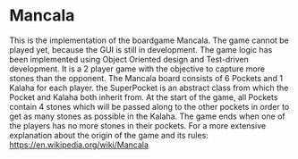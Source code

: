 # Mancala

This is the implementation of the boardgame Mancala. The game cannot be played yet, because the GUI is still in development. The game logic has been implemented using Object Oriented design and Test-driven development. 
It is a 2 player game with the objective to capture more stones than the opponent. The Mancala board consists of 6 Pockets and 1 Kalaha for each player. the SuperPocket is an abstract class from which the Pocket and Kalaha both inherit from. 
At the start of the game, all Pockets contain 4 stones which will be passed along to the other pockets in order to get as many stones as possible in the Kalaha. The game ends when one of the players has no more stones in their pockets. 
For a more extensive explanation about the origin of the game and its rules: https://en.wikipedia.org/wiki/Mancala

